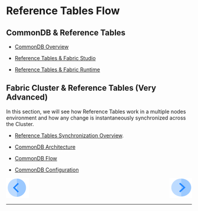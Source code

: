 #   Reference Tables Flow




## CommonDB & Reference Tables



- [CommonDB Overview](/articles/22_reference(commonDB)_tables/01_fabric_commonDB_overview.md)

- [Reference Tables & Fabric Studio](/articles/22_reference(commonDB)_tables/02_reference_table_fabric_studio.md)

- [Reference Tables & Fabric Runtime](/articles/22_reference(commonDB)_tables/03_fabric_commonDB_runtime.md)






## Fabric Cluster & Reference Tables (Very Advanced)



In this section, we will see how Reference Tables work in a multiple nodes environment and how any change is  instantaneously synchronized across the Cluster. 

- [Reference Tables Synchronization Overview](/articles/22_reference(commonDB)_tables/04_fabric_commonDB_sync.md).

- [CommonDB Architecture](/articles/20_jobs_and_batch_services/12_batch_sync_commands.md)

- [CommonDB Flow](/articles/22_reference%28commonDB%29_tables/06_fabric_commonDB_misc.md)

- [CommonDB Configuration](/articles/22_reference(commonDB)_tables/07_fabric_commonDB_configuration.md)

  



[![Previous](/articles/images/Previous.png)](/academy/Training_Level_1/07_jobs_and_batch_services/01_jobs_and_batch_services_overview.md)[<img align="right" width="60" height="54" src="/articles/images/Next.png">](/academy/Training_Level_1/08_reference(commonDB)_tables/03_commonDB_exercises.md)

------
